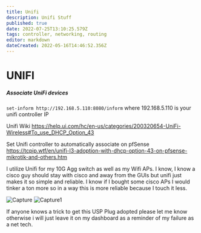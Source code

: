 ```yaml
---
title: Unifi
description: Unifi Stuff
published: true
date: 2022-07-25T13:10:25.579Z
tags: controller, networking, routing
editor: markdown
dateCreated: 2022-05-16T14:46:52.356Z
---
```

# UNIFI
##### Associate UniFi devices
`set-inform http://192.168.5.110:8080/inform` where 192.168.5.110 is your unifi controller IP

Unifi Wiki 
https://help.ui.com/hc/en-us/categories/200320654-UniFi-Wireless#To_use_DHCP_Option_43

Set Unifi controller to automatically associate on pfSense
https://tcpip.wtf/en/unifi-l3-adoption-with-dhcp-option-43-on-pfsense-mikrotik-and-others.htm


I utilize Unifi for my 10G Agg switch as well as my Wifi APs. I know, I know a cisco guy should stay with cisco and away from the GUIs but unifi just makes it so simple and reliable. I know if I bought some cisco APs I would tinker a ton more so in a way this is more reliable because I touch it less. 

![Capture](https://user-images.githubusercontent.com/12887622/134813611-94cfe1bf-2986-4052-9a03-6558d844e5cb.JPG)
![Capture1](https://user-images.githubusercontent.com/12887622/134813612-5e5070c4-a340-4333-a41c-1acc1ddcc575.JPG)

If anyone knows a trick to get this USP Plug adopted please let me know otherwise i will just leave it on my dashboard as a reminder of my failure as a net tech.
